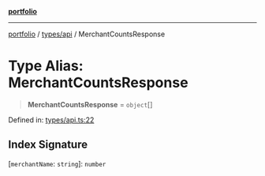 [**portfolio**](../../../README.md)

***

[portfolio](../../../modules.md) / [types/api](../README.md) / MerchantCountsResponse

# Type Alias: MerchantCountsResponse

> **MerchantCountsResponse** = `object`[]

Defined in: [types/api.ts:22](https://github.com/tnorlund/Portfolio/blob/6b716a875845349c2e0adc0273fc2c969c677d16/portfolio/types/api.ts#L22)

## Index Signature

\[`merchantName`: `string`\]: `number`
